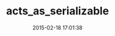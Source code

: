 ---
layout: post
title:  "acts_as_serializable"
repo:   "birkirb/acts_as_serializable"
date:   2015-02-18 17:01:38
gemurl: http://github.com/birkirb/acts_as_serializable
---